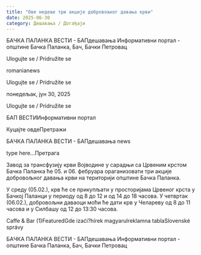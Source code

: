 ```yaml
---
title: "Ове недеље три акције добровољног давања крви"
date: 2025-06-30
category: Дешавања / Догађаји
---
```


БАЧКА ПАЛАНКА ВЕСТИ - БАПдешавања Информативни портал - општине Бачка Паланка, Бач, Бачки Петровац

Ulogujte se / Pridružite se

romanianews

Ulogujte se / Pridružite se

понедељак, јун 30, 2025

Ulogujte se / Pridružite se

БАП ВЕСТИИнформативни портал

Куцајте овдеПретражи

БАЧКА ПАЛАНКА ВЕСТИ - БАПдешавања news

type here...Претрага

Завод за трансфузију крви Војводине у сарадњи са Црвеним крстом Бачка Паланка ће 05. и 06. фебруара ораганизовати три акције добровољног давања крви на територији општине Бачка Паланка.

У среду (05.02.), крв ће се прикупљати у просторијама Црвеног крста у Бачкој Паланци у периоду од 8 до 12 и од 14 до 18 часова. У четвртак (06.02.), добровољни даваоци моћи ће дати крв у Челареву од 8 до 11 часова и у Силбашу од 12 до 13:30 часова.

Caffe & Bar (1)FeaturedGde izaći?hírek magyarulreklamna tablaSlovenské správy

БАЧКА ПАЛАНКА ВЕСТИ - БАПдешавања Информативни портал - општине Бачка Паланка, Бач, Бачки Петровац
